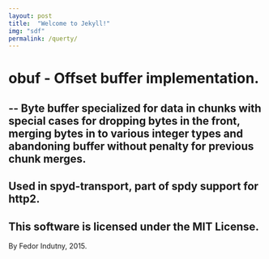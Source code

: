 ```yaml
---
layout: post
title:  "Welcome to Jekyll!"
img: "sdf"
permalink: /querty/
---
```



# obuf - Offset buffer implementation.

--
Byte buffer specialized for data in chunks with special cases for dropping
bytes in the front, merging bytes in to various integer types and
abandoning buffer without penalty for previous chunk merges.
--
Used in spyd-transport, part of spdy support for http2.
--
This software is licensed under the MIT License.
--
By Fedor Indutny, 2015.
